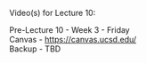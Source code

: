 Video(s) for Lecture 10:

Pre-Lecture 10 - Week 3 - Friday  
Canvas - https://canvas.ucsd.edu/  
Backup - TBD